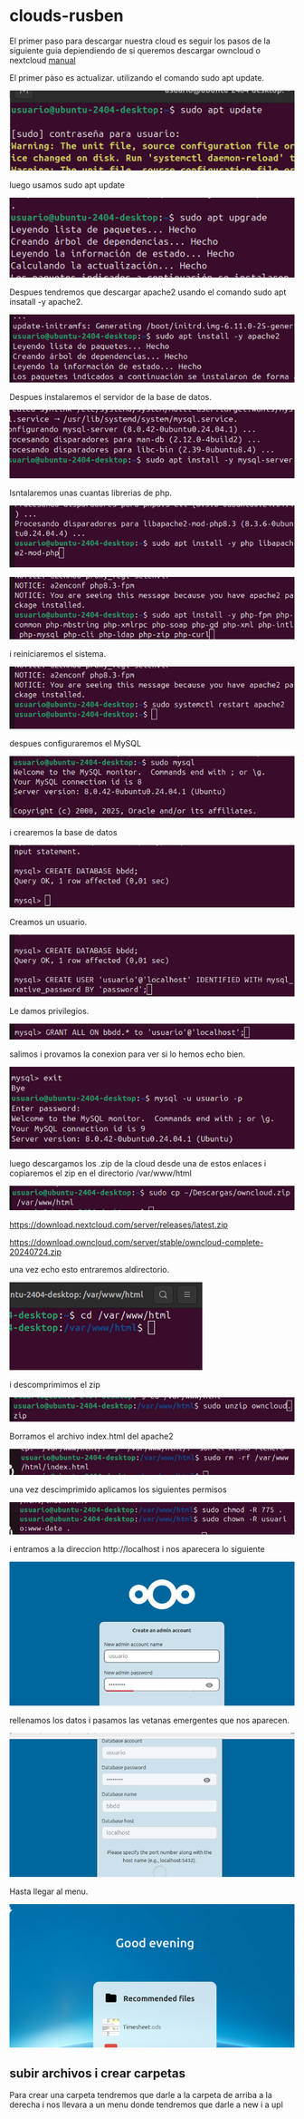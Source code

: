 # clouds-rusben

El primer paso para descargar nuestra cloud es seguir los pasos de la siguiente guia depiendiendo de si queremos descargar owncloud o nextcloud
[manual ](https://github.com/rusben/smx-m08/blob/main/docs/installacio-clouds.md)

El primer pàso es actualizar. utilizando el comando sudo apt update.

![Foto](1.png)

luego usamos sudo apt update

![Foto](2.png)

Despues tendremos que descargar apache2 usando el comando sudo apt insatall -y apache2.

![Foto](3.png)

Despues instalaremos el servidor de la base de datos.

![Foto](4.png)

Isntalaremos unas cuantas librerias de php.

![Foto](5.png)

![Foto](6.png)

i reiniciaremos el sistema.

![Foto](7.png)

despues configuraremos el MySQL

![Foto](8.png)

i crearemos la base de datos

![Foto](9.png)

Creamos un usuario.

![Foto](10.png)

Le damos privilegios.

![Foto](11.png)

salimos i provamos la conexion para ver si lo hemos echo bien.

![Foto](12.png)

luego descargamos los .zip de la cloud desde una de estos enlaces i copiaremos el zip en el directorio /var/www/html

![Foto](14.png)

https://download.nextcloud.com/server/releases/latest.zip

https://download.owncloud.com/server/stable/owncloud-complete-20240724.zip

una vez echo esto entraremos aldirectorio.

![Foto](13.png)

i descomprimimos el zip

![Foto](15.png)

Borramos el archivo index.html del apache2

![Foto](16.png)

una vez descimprimido aplicamos los siguientes permisos

![Foto](17.png)

i entramos a la direccion http://localhost i nos aparecera lo siguiente

![Foto](20.png)

rellenamos los datos i pasamos las vetanas emergentes que nos aparecen.

![Foto](21.png)

Hasta llegar al menu.

![Foto](23.png)

## **subir archivos i crear carpetas**

Para crear una carpeta tendremos que darle a la carpeta de arriba a la derecha i nos llevara a un menu donde tendremos que darle a new i a upl

















